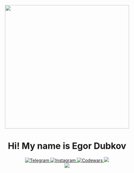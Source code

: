 <div id="header" align="center">
  <img src="https://media3.giphy.com/media/v1.Y2lkPTc5MGI3NjExN3NhcGJzdGYzNmQ3bW96Nzg4cDlzOGRnam9zNG9hem0wazg5djhhNSZlcD12MV9pbnRlcm5hbF9naWZfYnlfaWQmY3Q9Zw/800iiDTaNNFOwytONV/giphy.gif" width="400"/>
  <h1>Hi! My name is Egor Dubkov</h1>
</div>

<div id="socials" align="center">
	<a href="https://t.me/blessssky">
		<img src="https://img.shields.io/badge/Telegram-2CA5E0?style=for-the-badge&logo=telegram&logoColor=white" alt="Telegram">
	</a>
	<a href="https://www.instagram.com/b1esssky?igsh=MWExYmp5N21wOGY1cg==">
		<img src="https://img.shields.io/badge/Instagram-E4405F?style=for-the-badge&logo=instagram&logoColor=white" alt="Instagram">
	</a>
	<a href="https://www.codewars.com/users/BLESSSKY">
		<img src="https://img.shields.io/badge/Codewars-B1361E?style=for-the-badge&logo=Codewars&logoColor=white" alt="Codewars">
	</a>
	<a href="https://www.github.com/B1ESSSKY" target="_blank" rel="noreferrer">
		<img src="https://img.shields.io/github/followers/B1ESSSKY?logo=github&style=for-the-badge&color=0891b2&labelColor=1c1917" />
	</a>
</div>

<div align="center">
	<img src="https://komarev.com/ghpvc/?username=B1ESSSKY">
	
</div>



